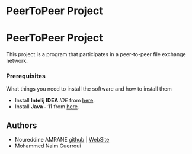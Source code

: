 # PeerToPeer Project


# PeerToPeer Project

This project is a program that participates in a peer-to-peer file exchange network.


### Prerequisites

What things you need to install the software and how to install them

- Install **Intelij IDEA** *IDE* from [here](https://www.jetbrains.com/idea/).
- Install **Java - 11** from [here](https://www.oracle.com/technetwork/java/javase/downloads/jdk11-downloads-5066655.html).



## Authors

- Noureddine AMRANE [github](https://github.com/noukaza/) | [WebSite](https://noureddineamrane.com)
- Mohammed Naim Guerroui